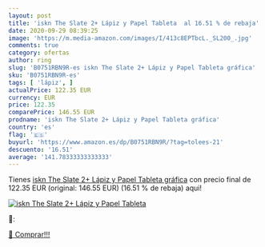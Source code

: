 ```yaml
---
layout: post
title: 'iskn The Slate 2+ Lápiz y Papel Tableta  al 16.51 % de rebaja'
date: 2020-09-29 08:39:25
image: 'https://m.media-amazon.com/images/I/413c8EPTbcL._SL200_.jpg'
comments: true
category: ofertas
author: ring
slug: 'B0751RBN9R-es iskn The Slate 2+ Lápiz y Papel Tableta gráfica'
sku: 'B0751RBN9R-es'
tags: [ 'lápiz', ]
actualPrice: 122.35 EUR
currency: EUR
price: 122.35
comparePrice: 146.55 EUR
prodname: 'iskn The Slate 2+ Lápiz y Papel Tableta gráfica'
country: 'es'
flag: '🇪🇸'
buyurl: 'https://www.amazon.es/dp/B0751RBN9R/?tag=tolees-21'
descuento: '16.51'
average: '141.78333333333333'
---
```


Tienes [iskn The Slate 2+ Lápiz y Papel Tableta gráfica](https://www.amazon.es/dp/B0751RBN9R/?tag=tolees-21) con precio final de  122.35 EUR (original: 146.55 EUR) (16.51 %  de rebaja) aqui!

[![iskn The Slate 2+ Lápiz y Papel Tableta ](https://m.media-amazon.com/images/I/413c8EPTbcL._SL200_.jpg)](https://www.amazon.es/dp/B0751RBN9R/?tag=tolees-21)

🔎:


[🛒 Comprar!!!](https://www.amazon.es/dp/B0751RBN9R/?tag=tolees-21)
